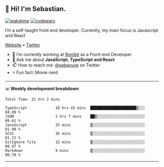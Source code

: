 ## 👋 Hi! I'm Sebastian.

[![wakatime](https://wakatime.com/badge/user/df0036c6-328a-4a39-be9b-e49417ed22a1.svg)](https://wakatime.com/@df0036c6-328a-4a39-be9b-e49417ed22a1)
[![codewars](https://www.codewars.com/users/sebavuye/badges/small)](https://www.codewars.com/users/sebavuye)

I’m a self-taught front end developer. Currently, my main focus is Javascript and React

[Website](https://sebastianvuye.be) • [Twitter](https://twitter.com/sebavuye)

- 🔭 I’m currently working at [Rombit](https://rombit.com/) as a Front-end Developer
- 💬 Ask me about **JavaScript, TypeScript and React**
- 📫 How to reach me: [@sebavuye](https://twitter.com/sebavuye) on Twitter
- ⚡ Fun fact: Movie nerd

-------

📊 **Weekly development breakdown**

<!--START_SECTION:waka-->

```text
Total Time: 22 hrs 2 mins

TypeScript             18 hrs 43 mins  █████████████████████▒░░░   84.89 %
JSON                   2 hrs 7 mins    ██▒░░░░░░░░░░░░░░░░░░░░░░   09.61 %
JavaScript             25 mins         ▒░░░░░░░░░░░░░░░░░░░░░░░░   01.90 %
SCSS                   16 mins         ▒░░░░░░░░░░░░░░░░░░░░░░░░   01.22 %
GitIgnore file         12 mins         ▒░░░░░░░░░░░░░░░░░░░░░░░░   00.97 %
Markdown               9 mins          ▒░░░░░░░░░░░░░░░░░░░░░░░░   00.70 %
```

<!--END_SECTION:waka-->
-------
